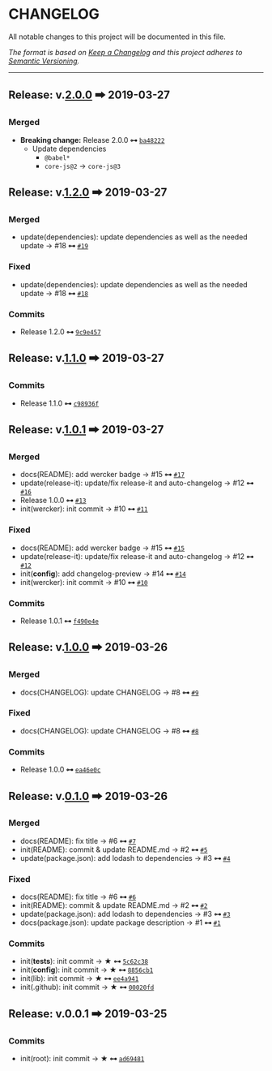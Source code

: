 # CHANGELOG

All notable changes to this project will be documented in this file.

_The format is based on [Keep a Changelog](http://keepachangelog.com/en/1.0.0/) and this project adheres to [Semantic Versioning](http://semver.org/spec/v2.0.0.html)._

---

## Release: v.[2.0.0](https://github.com/cursormove/flow-is-helpers/compare/1.2.0...2.0.0) 🠲 2019-03-27

### Merged

- **Breaking change:** Release 2.0.0  __⊶__ [`ba48222`](https://github.com/cursormove/flow-is-helpers/commit/ba48222527668649171470ef7c21e9b09e958652)
  + Update dependencies
    * `@babel*`
    * `core-js@2` → `core-js@3`

## Release: v.[1.2.0](https://github.com/cursormove/flow-is-helpers/compare/1.1.0...1.2.0) 🠲 2019-03-27

### Merged

- update(dependencies): update dependencies as well as the needed update → #18  __⊶__ [`#19`](https://github.com/cursormove/flow-is-helpers/pull/19)

### Fixed

- update(dependencies): update dependencies as well as the needed update → #18  __⊶__ [`#18`](https://github.com/cursormove/flow-is-helpers/issues/18)

### Commits

- Release 1.2.0  __⊶__ [`9c9e457`](https://github.com/cursormove/flow-is-helpers/commit/9c9e457d78643f01afd52ebeba53aae415371f1f)

## Release: v.[1.1.0](https://github.com/cursormove/flow-is-helpers/compare/1.0.1...1.1.0) 🠲 2019-03-27

### Commits

- Release 1.1.0  __⊶__ [`c98936f`](https://github.com/cursormove/flow-is-helpers/commit/c98936fbbe8878efbcf70e3f01520c351215adc8)

## Release: v.[1.0.1](https://github.com/cursormove/flow-is-helpers/compare/1.0.0...1.0.1) 🠲 2019-03-27

### Merged

- docs(README): add wercker badge → #15  __⊶__ [`#17`](https://github.com/cursormove/flow-is-helpers/pull/17)
- update(release-it): update/fix release-it and auto-changelog → #12  __⊶__ [`#16`](https://github.com/cursormove/flow-is-helpers/pull/16)
- Release 1.0.0  __⊶__ [`#13`](https://github.com/cursormove/flow-is-helpers/pull/13)
- init(wercker): init commit → #10  __⊶__ [`#11`](https://github.com/cursormove/flow-is-helpers/pull/11)

### Fixed

- docs(README): add wercker badge → #15  __⊶__ [`#15`](https://github.com/cursormove/flow-is-helpers/issues/15)
- update(release-it): update/fix release-it and auto-changelog → #12  __⊶__ [`#12`](https://github.com/cursormove/flow-is-helpers/issues/12)
- init(__config__): add changelog-preview → #14  __⊶__ [`#14`](https://github.com/cursormove/flow-is-helpers/issues/14)
- init(wercker): init commit → #10  __⊶__ [`#10`](https://github.com/cursormove/flow-is-helpers/issues/10)

### Commits

- Release 1.0.1  __⊶__ [`f490e4e`](https://github.com/cursormove/flow-is-helpers/commit/f490e4e26d333baef1719c3cf84920344da3512a)

## Release: v.[1.0.0](https://github.com/cursormove/flow-is-helpers/compare/0.1.0...1.0.0) 🠲 2019-03-26

### Merged

- docs(CHANGELOG): update CHANGELOG → #8  __⊶__ [`#9`](https://github.com/cursormove/flow-is-helpers/pull/9)

### Fixed

- docs(CHANGELOG): update CHANGELOG → #8  __⊶__ [`#8`](https://github.com/cursormove/flow-is-helpers/issues/8)

### Commits

- Release 1.0.0  __⊶__ [`ea46e0c`](https://github.com/cursormove/flow-is-helpers/commit/ea46e0cdd4faf3cd38dbd4f4dbe04bbe55aacc93)

## Release: v.[0.1.0](https://github.com/cursormove/flow-is-helpers/compare/0.0.1...0.1.0) 🠲 2019-03-26

### Merged

- docs(README): fix title → #6  __⊶__ [`#7`](https://github.com/cursormove/flow-is-helpers/pull/7)
- init(README): commit & update README.md → #2  __⊶__ [`#5`](https://github.com/cursormove/flow-is-helpers/pull/5)
- update(package.json): add lodash to dependencies → #3  __⊶__ [`#4`](https://github.com/cursormove/flow-is-helpers/pull/4)

### Fixed

- docs(README): fix title → #6  __⊶__ [`#6`](https://github.com/cursormove/flow-is-helpers/issues/6)
- init(README): commit & update README.md → #2  __⊶__ [`#2`](https://github.com/cursormove/flow-is-helpers/issues/2)
- update(package.json): add lodash to dependencies → #3  __⊶__ [`#3`](https://github.com/cursormove/flow-is-helpers/issues/3)
- docs(package.json): update package description → #1  __⊶__ [`#1`](https://github.com/cursormove/flow-is-helpers/issues/1)

### Commits

- init(__tests__): init commit → ★  __⊶__ [`5c62c38`](https://github.com/cursormove/flow-is-helpers/commit/5c62c380d11fd299f0bbe562f84e822e1e20cd12)
- init(__config__): init commit → ★  __⊶__ [`8856cb1`](https://github.com/cursormove/flow-is-helpers/commit/8856cb126a86ebe16bde252f5a776c539a232b26)
- init(lib): init commit → ★  __⊶__ [`ee4a941`](https://github.com/cursormove/flow-is-helpers/commit/ee4a941198f7c99868c33cb718d6865e6b2d2ee5)
- init(.github): init commit → ★  __⊶__ [`00020fd`](https://github.com/cursormove/flow-is-helpers/commit/00020fd414a1eb0a9b78e5529569dc85c5760a9b)

## Release: v.0.0.1 🠲 2019-03-25

### Commits

- init(root): init commit → ★  __⊶__ [`ad69481`](https://github.com/cursormove/flow-is-helpers/commit/ad69481267d674d0f2cb6bb9571cdcc8d8858c16)
